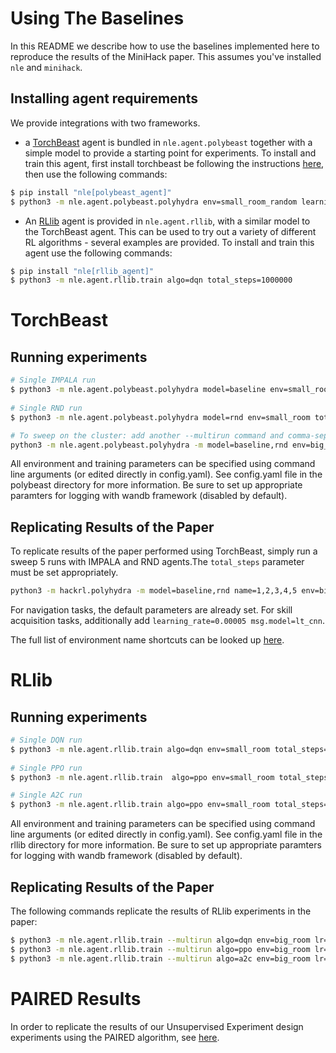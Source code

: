 # Using The Baselines

In this README we describe how to use the baselines implemented here to
reproduce the results of the MiniHack paper. This assumes you've installed `nle` and `minihack`.

## Installing agent requirements

We provide integrations with two frameworks.

* a [TorchBeast](https://github.com/facebookresearch/torchbeast) agent is
  bundled in `nle.agent.polybeast` together with a simple model to provide
  a starting point for experiments. To install and train this agent, first
  install torchbeast be following the instructions
  [here](https://github.com/facebookresearch/torchbeast#installing-polybeast),
  then use the following commands:
``` bash
$ pip install "nle[polybeast_agent]"
$ python3 -m nle.agent.polybeast.polyhydra env=small_room_random learning_rate=0.0001 use_lstm=true total_steps=1000000
```

* An [RLlib](https://github.com/ray-project/ray#rllib-quick-start) agent is
  provided in `nle.agent.rllib`, with a similar model to the TorchBeast agent.
  This can be used to try out a variety of different RL algorithms - several
  examples are provided. To install and train this agent use the following
  commands:
```bash
$ pip install "nle[rllib_agent]"
$ python3 -m nle.agent.rllib.train algo=dqn total_steps=1000000
```

# TorchBeast

## Running experiments

```bash
# Single IMPALA run
$ python3 -m nle.agent.polybeast.polyhydra model=baseline env=small_room total_steps=1000000
 
# Single RND run
$ python3 -m nle.agent.polybeast.polyhydra model=rnd env=small_room total_steps=1000000

# To sweep on the cluster: add another --multirun command and comma-separate values
python3 -m nle.agent.polybeast.polyhydra -m model=baseline,rnd env=big_room_random,big_room_monster total_steps=10000000
```

All environment and training parameters can be specified using command line arguments (or edited directly in config.yaml). See config.yaml file in the polybeast directory for more information. Be sure to set up appropriate paramters for logging with wandb framework (disabled by default).

## Replicating Results of the Paper

To replicate results of the paper performed using TorchBeast, simply run a sweep 5 runs with IMPALA and RND agents.The `total_steps` parameter must be set appropriately.

```bash
python3 -m hackrl.polyhydra -m model=baseline,rnd name=1,2,3,4,5 env=big_room_random,big_room_monster total_steps=10000000
```

For navigation tasks, the default parameters are already set. For skill acquisition tasks, additionally add `learning_rate=0.00005 msg.model=lt_cnn`.

The full list of environment name shortcuts can be looked up [here](./nle/agent/env_names.yaml).

# RLlib

## Running experiments

```bash
# Single DQN run
$ python3 -m nle.agent.rllib.train algo=dqn env=small_room total_steps=1000000 dqn.buffer_size=500000
 
# Single PPO run
$ python3 -m nle.agent.rllib.train  algo=ppo env=small_room total_steps=1000000 ppo.entropy_coeff=0.0001

# Single A2C run
$ python3 -m nle.agent.rllib.train algo=ppo env=small_room total_steps=1000000 a2c.entropy_coeff=0.0001
```

All environment and training parameters can be specified using command line arguments (or edited directly in config.yaml). See config.yaml file in the rllib directory for more information. Be sure to set up appropriate paramters for logging with wandb framework (disabled by default).


## Replicating Results of the Paper

The following commands replicate the results of RLlib experiments in the paper:

```bash
$ python3 -m nle.agent.rllib.train --multirun algo=dqn env=big_room lr=0.000001 seed=0,1,2,3,4 total_steps=10000000
$ python3 -m nle.agent.rllib.train --multirun algo=ppo env=big_room lr=0.00001 seed=0,1,2,3,4 total_steps=10000000
$ python3 -m nle.agent.rllib.train --multirun algo=a2c env=big_room lr=0.00001 seed=0,1,2,3,4 total_steps=10000000
```

# PAIRED Results

In order to replicate the results of our Unsupervised Experiment design experiments using the PAIRED algorithm, see [here](https://github.com/anonymouscollective/minihack-ued).

